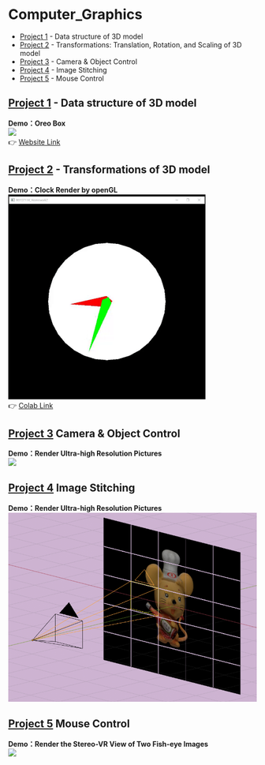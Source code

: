 # Computer_Graphics
- [Project 1](#pro1) - Data structure of 3D model
- [Project 2](#pro2) - Transformations: Translation, Rotation, and Scaling of 3D model
- [Project 3](#pro3) - Camera & Object Control
- [Project 4](#pro4) - Image Stitching
- [Project 5](#pro5) - Mouse Control


## <div id='pro1'>[Project 1](Project1/Project1.md) - Data structure of 3D model</div>
<b>Demo：Oreo Box</b><br>
<img src="Project1/image/oreo.gif" width=600><br>
👉 [Website Link](https://majaja068.github.io/Computer_Graphics/Project1/oreo.html)

## <div id='pro2'>[Project 2](Project2/Project2.md) - Transformations of 3D model</div>
<b>Demo：Clock Render by openGL</b><br>
<img src="Project2/image/clock.gif" width=400><br>
👉 [Colab Link](https://colab.research.google.com/github/majaja068/Computer_Graphics/blob/main/Project2/ClockByOpenGL.ipynb)



## <div id='proc3'>[Project 3](Project3/Project3.md) Camera & Object Control</div>
<b>Demo：Render Ultra-high Resolution Pictures </b><br>
<img src="Project3/image/car.gif" width=600><br>


## <div id='proc4'>[Project 4](Project4/Project4.md) Image Stitching</div>
<b>Demo：Render Ultra-high Resolution Pictures </b><br>
<img src="Project4/image/project4.png" width=600><br>

## <div id='proc5'>[Project 5](Project3/Project3.md) Mouse Control</div>
<b>Demo：Render the Stereo-VR View of Two Fish-eye Images</b><br>
<img src="Project5/image/vr.gif" width=600><br>
